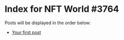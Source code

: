 # Index for NFT World #3764
Posts will be displayed in the order below:

- [Your first post](./001-first.md)

